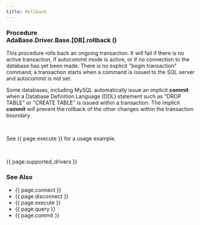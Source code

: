 ```yaml
---
title: Rollback
---
```


<div class="leftside">
<h3>Procedure<br/>
AdaBase.Driver.Base.[DB].rollback ()</h3>
<p>This procedure rolls back an ongoing transaction.  It will fail if
there is no active transaction, if autocommit mode is active, or if
no connection to the database has yet been made.  There is no
explicit "begin transaction" command; a transaction starts when a
command is issued to the SQL server and autocommit is not set.</p>
<p>Some databases, including MySQL automatically issue an implicit
<b>commit</b> when a Database Definition Language (DDL) statement such as
"DROP TABLE" or "CREATE TABLE" is issued within a transaction.  The implicit
<b>commit</b> will prevent the rollback of the other changes within the
transaction boundary.</p>
<br/>
<p class="caption">See {{ page.execute }} for a usage example.</p>
<br/>
<p>{{ page.supported_drivers }}</p>
</div>
<div class="sidenav">
  <h3>See Also</h3>
  <ul>
    <li>{{ page.connect }}</li>
    <li>{{ page.disconnect }}</li>
    <li>{{ page.execute }}</li>
    <li>{{ page.query }}</li>
    <li>{{ page.commit }}</li>
  </ul>
</div>
